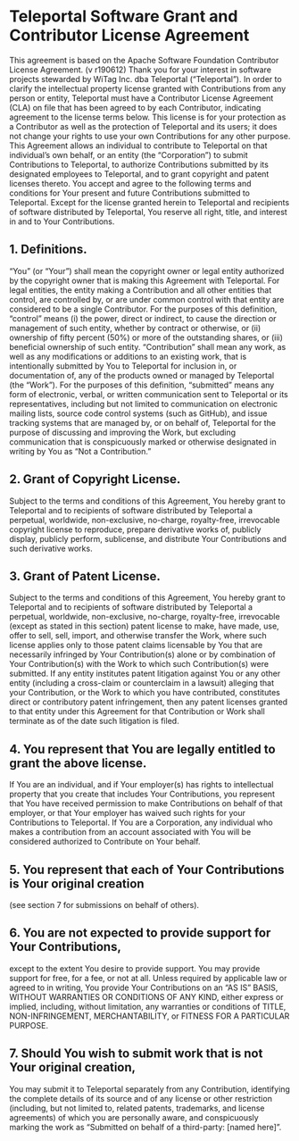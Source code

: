 # Teleportal Software Grant and Contributor License Agreement
This agreement is based on the Apache Software Foundation Contributor License Agreement. (v r190612)
Thank you for your interest in software projects stewarded by WiTag Inc. dba Teleportal (“Teleportal”). In order to clarify the intellectual property license granted with Contributions from any person or entity, Teleportal must have a Contributor License Agreement (CLA) on file that has been agreed to by each Contributor, indicating agreement to the license terms below. This license is for your protection as a Contributor as well as the protection of Teleportal and its users; it does not change your rights to use your own Contributions for any other purpose. This Agreement allows an individual to contribute to Teleportal on that individual’s own behalf, or an entity (the “Corporation”) to submit Contributions to Teleportal, to authorize Contributions submitted by its designated employees to Teleportal, and to grant copyright and patent licenses thereto.
You accept and agree to the following terms and conditions for Your present and future Contributions submitted to Teleportal. Except for the license granted herein to Teleportal and recipients of software distributed by Teleportal, You reserve all right, title, and interest in and to Your Contributions.
## 1. Definitions.
“You” (or “Your”) shall mean the copyright owner or legal entity authorized by the copyright owner that is making this Agreement with Teleportal. For legal entities, the entity making a Contribution and all other entities that control, are controlled by, or are under common control with that entity are considered to be a single Contributor. For the purposes of this definition, “control” means (i) the power, direct or indirect, to cause the direction or management of such entity, whether by contract or otherwise, or (ii) ownership of fifty percent (50%) or more of the outstanding shares, or (iii) beneficial ownership of such entity. “Contribution” shall mean any work, as well as any modifications or additions to an existing work, that is intentionally submitted by You to Teleportal for inclusion in, or documentation of, any of the products owned or managed by Teleportal (the “Work”). For the purposes of this definition, “submitted” means any form of electronic, verbal, or written communication sent to Teleportal or its representatives, including but not limited to communication on electronic mailing lists, source code control systems (such as GitHub), and issue tracking systems that are managed by, or on behalf of, Teleportal for the purpose of discussing and improving the Work, but excluding communication that is conspicuously marked or otherwise designated in writing by You as “Not a Contribution.”
## 2. Grant of Copyright License.
Subject to the terms and conditions of this Agreement, You hereby grant to Teleportal and to recipients of software distributed by Teleportal a perpetual, worldwide, non-exclusive, no-charge, royalty-free, irrevocable copyright license to reproduce, prepare derivative works of, publicly display, publicly perform, sublicense, and distribute Your Contributions and such derivative works.
## 3. Grant of Patent License.
Subject to the terms and conditions of this Agreement, You hereby grant to Teleportal and to recipients of software distributed by Teleportal a perpetual, worldwide, non-exclusive, no-charge, royalty-free, irrevocable (except as stated in this section) patent license to make, have made, use, offer to sell, sell, import, and otherwise transfer the Work, where such license applies only to those patent claims licensable by You that are necessarily infringed by Your Contribution(s) alone or by combination of Your Contribution(s) with the Work to which such Contribution(s) were submitted. If any entity institutes patent litigation against You or any other entity (including a cross-claim or counterclaim in a lawsuit) alleging that your Contribution, or the Work to which you have contributed, constitutes direct or contributory patent infringement, then any patent licenses granted to that entity under this Agreement for that Contribution or Work shall terminate as of the date such litigation is filed.
## 4. You represent that You are legally entitled to grant the above license.
If You are an individual, and if Your employer(s) has rights to intellectual property that you create that includes Your Contributions, you represent that You have received permission to make Contributions on behalf of that employer, or that Your employer has waived such rights for your Contributions to Teleportal. If You are a Corporation, any individual who makes a contribution from an account associated with You will be considered authorized to Contribute on Your behalf.
## 5. You represent that each of Your Contributions is Your original creation
(see section 7 for submissions on behalf of others).
## 6. You are not expected to provide support for Your Contributions,
except to the extent You desire to provide support. You may provide support for free, for a fee, or not at all. Unless required by applicable law or agreed to in writing, You provide Your Contributions on an “AS IS” BASIS, WITHOUT WARRANTIES OR CONDITIONS OF ANY KIND, either express or implied, including, without limitation, any warranties or conditions of TITLE, NON-INFRINGEMENT, MERCHANTABILITY, or FITNESS FOR A PARTICULAR PURPOSE.
## 7. Should You wish to submit work that is not Your original creation,
You may submit it to Teleportal separately from any Contribution, identifying the complete details of its source and of any license or other restriction (including, but not limited to, related patents, trademarks, and license agreements) of which you are personally aware, and conspicuously marking the work as “Submitted on behalf of a third-party: [named here]”.
